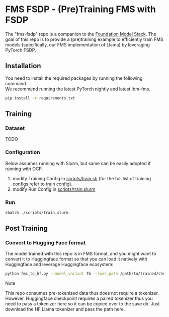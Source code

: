 # FMS FSDP - (Pre)Training FMS with FSDP

The "fms-fsdp" repo is a companion to the [Foundation Model Stack](https://github.com/foundation-model-stack/foundation-model-stack).
The goal of this repo is to provide a (pre)training example to efficiently train
FMS models (specifically, our FMS implementation of Llama) by leveraging PyTorch
FSDP.

## Installation
You need to install the required packages by running the following command.  
We recommend running the latest PyTorch nightly and latest ibm-fms.

```bash
pip install -r requirements.txt
```

## Training

### Dataset
TODO

### Configuration

Below assumes running with Slurm, but same can be easily adopted
if running with OCP.

1. modify Training Config in [scripts/train.sh](scripts/train.sh) (for the full
list of training configs refer to [train config](pretraining/config/training.py)).
2. modify Run Config in [scripts/train.slurm](scripts/train.slurm)

### Run
```bash
sbatch ./scripts/train.slurm
```

## Post Training

### Convert to Hugging Face format

The model trained with this repo is in FMS format, and you might want to convert it
to Huggingface format so that you can load it natively with Huggingface and leverage Huggingface ecosystem:
```bash
python fms_to_hf.py --model_variant 7b --load_path /path/to/trained/checkpoints --save_path /output/path --tokenizer_name_or_path /path/to/llama/tokenizer
```
> [!Note]
> This repo consumes pre-tokenized data thus does not require a tokenizer. However,
> Huggingface checkpoint requires a paired tokenizer thus you need to pass a tokenizer
> here so it can be copied over to the save dir. Just download the HF Llama tokenizer
> and pass the path here.



